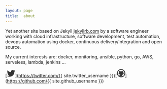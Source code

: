 ```yaml
---
layout: page
title:  about
---
```


Yet another site based on Jekyll [jekyllrb.com](https://jekyllrb.com/) by a software engineer working with cloud infrastructure, software development, test automation, devops automation using docker, continuous delivery/integration and open source. 

My current interests are: docker, monitoring, ansible, python, go, AWS, serveless, lambda, jenkins ...

[![twitter](/assets/images/twitter.png)](https://twitter.com/{{ site.twitter_username }})[![github](/assets/images/github.png)](https://github.com/{{ site.github_username }})
